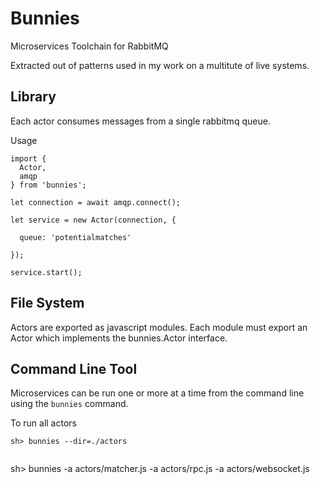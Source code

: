 # Bunnies

Microservices Toolchain for RabbitMQ

Extracted out of patterns used in my work on a multitute of live systems.

## Library

Each actor consumes messages from a single rabbitmq queue.

Usage

```
import {
  Actor,
  amqp
} from 'bunnies';

let connection = await amqp.connect();

let service = new Actor(connection, {

  queue: 'potentialmatches'

});

service.start();

```

## File System

Actors are exported as javascript modules. Each module must export an Actor
which implements the bunnies.Actor interface.

## Command Line Tool

Microservices can be run one or more at a time from the command line using the
`bunnies` command.


To run all actors
```
sh> bunnies --dir=./actors


```
sh> bunnies -a actors/matcher.js -a actors/rpc.js -a actors/websocket.js

```

